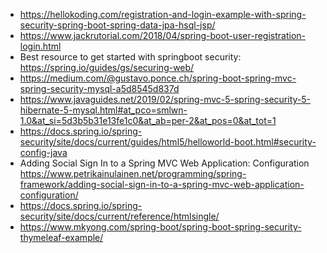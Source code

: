 - https://hellokoding.com/registration-and-login-example-with-spring-security-spring-boot-spring-data-jpa-hsql-jsp/
- https://www.jackrutorial.com/2018/04/spring-boot-user-registration-login.html
- Best resource to get started with springboot security: https://spring.io/guides/gs/securing-web/
- https://medium.com/@gustavo.ponce.ch/spring-boot-spring-mvc-spring-security-mysql-a5d8545d837d
- https://www.javaguides.net/2019/02/spring-mvc-5-spring-security-5-hibernate-5-mysql.html#at_pco=smlwn-1.0&at_si=5d3b5b31e13fe1c0&at_ab=per-2&at_pos=0&at_tot=1
- https://docs.spring.io/spring-security/site/docs/current/guides/html5/helloworld-boot.html#security-config-java
- Adding Social Sign In to a Spring MVC Web Application: Configuration https://www.petrikainulainen.net/programming/spring-framework/adding-social-sign-in-to-a-spring-mvc-web-application-configuration/
-  https://docs.spring.io/spring-security/site/docs/current/reference/htmlsingle/
- https://www.mkyong.com/spring-boot/spring-boot-spring-security-thymeleaf-example/
